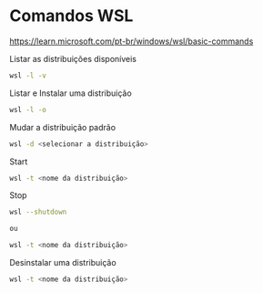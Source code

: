 # Comandos WSL

https://learn.microsoft.com/pt-br/windows/wsl/basic-commands

Listar as distribuições disponíveis

```bash
wsl -l -v
```
Listar e Instalar uma distribuição

```bash
wsl -l -o
```

Mudar a distribuição padrão

```bash
wsl -d <selecionar a distribuição>
```

Start 

```bash
wsl -t <nome da distribuição>
```

Stop

```bash
wsl --shutdown

ou 

wsl -t <nome da distribuição>

```

Desinstalar uma distribuição

```bash
wsl -t <nome da distribuição>
```